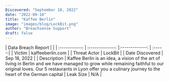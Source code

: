 ```yaml
---
Discovered: "September 18, 2022"
date: "2022-09-18"
title: "Kaffee Berlin"
image: "images/blog/LockBit.png"
author: "Breachsense Support"
draft: false
---
```


| Data Breach Report           |              | 
| :-----------: | :-------------:     |:-------------:    | :-----:|
| Victim      | kaffeeberlin.com      | 
| Threat Actor      | LockBit      | 
| Date Discovered      | Sep 18, 2022      | 
| Description      | Kaffee Berlin is an idea, a vision of the art of living in Berlin and we have managed to grow while remaining faithful to our original loves. Our 5 restaurants in Lyon offer you a culinary journey to the heart of the German capital 
| Leak Size      | N/A      | 


